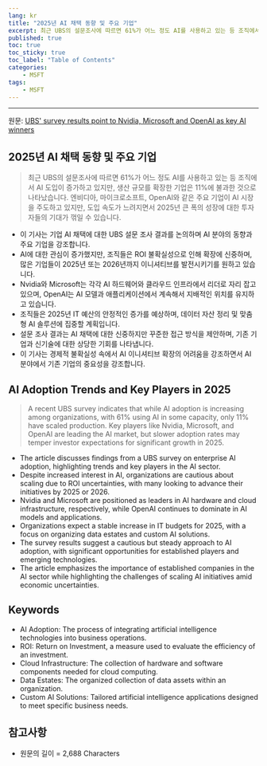 ```yaml
---
lang: kr
title: "2025년 AI 채택 동향 및 주요 기업"
excerpt: 최근 UBS의 설문조사에 따르면 61%가 어느 정도 AI를 사용하고 있는 등 조직에서 AI 도입이 증가하고 있지만, 생산 규모를 확장한 기업은 11%에 불과한 것으로 나타났습니다. 엔비디아, 마이크로소프트, OpenAI와 같은 주요 기업이 AI 시장을 주도하고 있지만, 도입 속도가 느려지면서 2025년 큰 폭의 성장에 대한 투자자들의 기대가 꺾일 수 있습니다.
published: true
toc: true
toc_sticky: true
toc_label: "Table of Contents"
categories:
    - MSFT
tags:
    - MSFT
---
```


---

  원문: [UBS' survey results point to Nvidia, Microsoft and OpenAI as key AI winners](https://www.investing.com/news/stock-market-news/ubs-survey-results-point-to-nvidia-microsoft-and-openai-as-key-ai-winners-3803149)

## 2025년 AI 채택 동향 및 주요 기업

> 최근 UBS의 설문조사에 따르면 61%가 어느 정도 AI를 사용하고 있는 등 조직에서 AI 도입이 증가하고 있지만, 생산 규모를 확장한 기업은 11%에 불과한 것으로 나타났습니다. 엔비디아, 마이크로소프트, OpenAI와 같은 주요 기업이 AI 시장을 주도하고 있지만, 도입 속도가 느려지면서 2025년 큰 폭의 성장에 대한 투자자들의 기대가 꺾일 수 있습니다.


- 이 기사는 기업 AI 채택에 대한 UBS 설문 조사 결과를 논의하며 AI 분야의 동향과 주요 기업을 강조합니다.
- AI에 대한 관심이 증가했지만, 조직들은 ROI 불확실성으로 인해 확장에 신중하며, 많은 기업들이 2025년 또는 2026년까지 이니셔티브를 발전시키기를 원하고 있습니다.
- Nvidia와 Microsoft는 각각 AI 하드웨어와 클라우드 인프라에서 리더로 자리 잡고 있으며, OpenAI는 AI 모델과 애플리케이션에서 계속해서 지배적인 위치를 유지하고 있습니다.
- 조직들은 2025년 IT 예산의 안정적인 증가를 예상하며, 데이터 자산 정리 및 맞춤형 AI 솔루션에 집중할 계획입니다.
- 설문 조사 결과는 AI 채택에 대한 신중하지만 꾸준한 접근 방식을 제안하며, 기존 기업과 신기술에 대한 상당한 기회를 나타냅니다.
- 이 기사는 경제적 불확실성 속에서 AI 이니셔티브 확장의 어려움을 강조하면서 AI 분야에서 기존 기업의 중요성을 강조합니다.

## AI Adoption Trends and Key Players in 2025

> A recent UBS survey indicates that while AI adoption is increasing among organizations, with 61% using AI in some capacity, only 11% have scaled production. Key players like Nvidia, Microsoft, and OpenAI are leading the AI market, but slower adoption rates may temper investor expectations for significant growth in 2025.


- The article discusses findings from a UBS survey on enterprise AI adoption, highlighting trends and key players in the AI sector.
- Despite increased interest in AI, organizations are cautious about scaling due to ROI uncertainties, with many looking to advance their initiatives by 2025 or 2026.
- Nvidia and Microsoft are positioned as leaders in AI hardware and cloud infrastructure, respectively, while OpenAI continues to dominate in AI models and applications.
- Organizations expect a stable increase in IT budgets for 2025, with a focus on organizing data estates and custom AI solutions.
- The survey results suggest a cautious but steady approach to AI adoption, with significant opportunities for established players and emerging technologies.
- The article emphasizes the importance of established companies in the AI sector while highlighting the challenges of scaling AI initiatives amid economic uncertainties.

## Keywords

- AI Adoption: The process of integrating artificial intelligence technologies into business operations.
- ROI: Return on Investment, a measure used to evaluate the efficiency of an investment.
- Cloud Infrastructure: The collection of hardware and software components needed for cloud computing.
- Data Estates: The organized collection of data assets within an organization.
- Custom AI Solutions: Tailored artificial intelligence applications designed to meet specific business needs.

## 참고사항

- 원문의 길이 = 2,688 Characters

